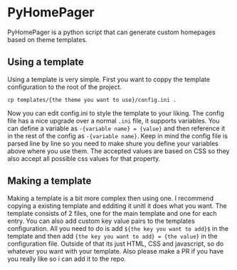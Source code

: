 # PyHomePager
PyHomePager is a python script that can generate custom homepages based on theme templates.

## Using a template
Using a template is very simple.
First you want to coppy the template configuration to the root of the project.

`cp templates/{the theme you want to use}/config.ini .`

Now you can edit config.ini to style the template to your liking.
The config file has a nice upgrade over a normal `.ini` file, it supports variables.
You can define a variable as `-{variable name} = {value}` and then reference it in the rest of the config as `-{variable name}`.
Keep in mind the config file is parsed line by line so you need to make shure you define your variables above where you use them.
The accepted values are based on CSS so they also accept all possible css values for that property.

## Making a template
Making a template is a bit more complex then using one.
I recommend copying a existing template and edditing it unitl it does what you want.
The template consists of 2 files, one for the main template and one for each entry.
You can also add custom key value pairs to the templates configuration.
All you need to do is add `${the key you want to add}$` in the template and then add `{the key you want to add} = {the value}` in the configuration file.
Outside of that its just HTML, CSS and javascript, so do whatever you want with your template.
Also please make a PR if you have you really like so i can add it to the repo.
